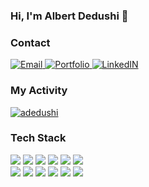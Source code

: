 ### Hi, I'm Albert Dedushi 👋

<!--
**adedushi/adedushi** is a ✨ _special_ ✨ repository because its `README.md` (this file) appears on your GitHub profile.

Here are some ideas to get you started:

- 🔭 I’m currently working on ...
- 🌱 I’m currently learning ...
- 👯 I’m looking to collaborate on ...
- 🤔 I’m looking for help with ...
- 💬 Ask me about ...
- 📫 How to reach me: ...
- 😄 Pronouns: ...
- ⚡ Fun fact: ...
-->

  ### Contact
  <div>
    <a href="mailto:albert@adedushi.com" target="_blank">
      <img src="https://img.shields.io/badge/Gmail-D14836?style=for-the-badge&logo=gmail&logoColor=white" alt="Email"/>
    </a>
    <a href="https://adedushi.com/" target="_blank">
      <img src="https://img.shields.io/badge/Portfolio-%23000000.svg?style=for-the-badge&logo=firefox&logoColor=#FF7139" alt="Portfolio"/>
    </a>
    <a href="https://www.linkedin.com/in/adedushi/" target="_blank">
      <img src="https://img.shields.io/badge/LinkedIn-0077B5?style=for-the-badge&logo=linkedin&logoColor=white" alt="LinkedIN"/>
    </a>
  </div>

### My Activity
<div display="block">
  <a href="https://github.com/adedushi">
    <img align="center" alt="adedushi" src="https://github-readme-stats.vercel.app/api/top-langs/?username=adedushi&theme=midnight-purple&layout=compact&bg_color=0D1117&hide_border=true&count_private=true" />
  </a>
</div>

### Tech Stack
<div>
 <img src="https://img.shields.io/badge/JavaScript-F7DF1E?style=for-the-badge&logo=javascript&logoColor=black"/> <img src="https://img.shields.io/badge/React-20232A?style=for-the-badge&logo=react&logoColor=61DAFB"/> <img src="https://img.shields.io/badge/Ruby-CC342D?style=for-the-badge&logo=ruby&logoColor=white"/> <img src="https://img.shields.io/badge/Ruby_on_Rails-CC0000?style=for-the-badge&logo=ruby-on-rails&logoColor=white"/> <img src="https://img.shields.io/badge/HTML5-E34F26?style=for-the-badge&logo=html5&logoColor=white"/> <img src="https://img.shields.io/badge/MongoDB-4EA94B?style=for-the-badge&logo=mongodb&logoColor=white"/>
 <br/>
<img src="https://img.shields.io/badge/CSS3-1572B6?style=for-the-badge&logo=css3&logoColor=white"/> <img src="https://img.shields.io/badge/Express.js-404D59?style=for-the-badge"/> <img src="https://img.shields.io/badge/Node.js-43853D?style=for-the-badge&logo=node.js&logoColor=white"/> <img src="https://img.shields.io/badge/Redux-593D88?style=for-the-badge&logo=redux&logoColor=white"/> <img src="https://img.shields.io/badge/PostgreSQL-316192?style=for-the-badge&logo=postgresql&logoColor=white"/> <img src="https://img.shields.io/badge/Amazon_AWS-FF9900?style=for-the-badge&logo=amazonaws&logoColor=white"/>
</div>
